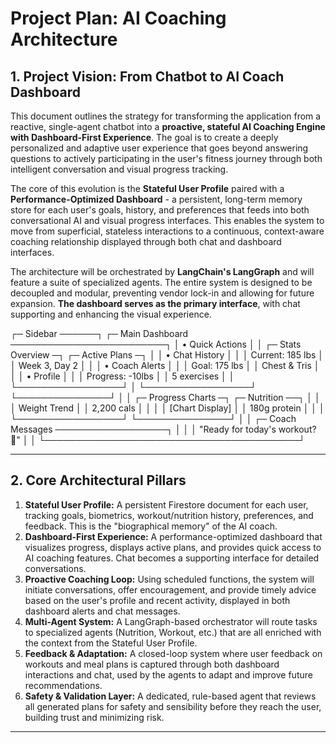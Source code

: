 # Project Plan: AI Coaching Architecture

## 1. Project Vision: From Chatbot to AI Coach Dashboard

This document outlines the strategy for transforming the application from a reactive, single-agent chatbot into a **proactive, stateful AI Coaching Engine with Dashboard-First Experience**. The goal is to create a deeply personalized and adaptive user experience that goes beyond answering questions to actively participating in the user's fitness journey through both intelligent conversation and visual progress tracking.

The core of this evolution is the **Stateful User Profile** paired with a **Performance-Optimized Dashboard** - a persistent, long-term memory store for each user's goals, history, and preferences that feeds into both conversational AI and visual progress interfaces. This enables the system to move from superficial, stateless interactions to a continuous, context-aware coaching relationship displayed through both chat and dashboard interfaces.

The architecture will be orchestrated by **LangChain's LangGraph** and will feature a suite of specialized agents. The entire system is designed to be decoupled and modular, preventing vendor lock-in and allowing for future expansion. **The dashboard serves as the primary interface**, with chat supporting and enhancing the visual experience.

┌─ Sidebar ──────┐ ┌─ Main Dashboard ─────────────────────────┐
│ • Quick Actions │ │ ┌─ Stats Overview ─┐ ┌─ Active Plans ─┐ │
│ • Chat History  │ │ │ Current: 185 lbs │ │ Week 3, Day 2  │ │
│ • Coach Alerts  │ │ │ Goal: 175 lbs    │ │ Chest & Tris   │ │
│ • Profile       │ │ │ Progress: -10lbs │ │ 5 exercises    │ │
└─────────────────┘ │ └─────────────────┘ └───────────────┘ │
                    │ ┌─ Progress Charts ─┐ ┌─ Nutrition ──┐ │
                    │ │ Weight Trend      │ │ 2,200 cals   │ │
                    │ │ [Chart Display]   │ │ 180g protein │ │
                    │ └─────────────────┘ └───────────────┘ │
                    │ ┌─ Coach Messages ──────────────────┐ │
                    │ │ "Ready for today's workout? 💪"   │ │
                    └─────────────────────────────────────────┘

---

## 2. Core Architectural Pillars

1.  **Stateful User Profile:** A persistent Firestore document for each user, tracking goals, biometrics, workout/nutrition history, preferences, and feedback. This is the "biographical memory" of the AI coach.
2.  **Dashboard-First Experience:** A performance-optimized dashboard that visualizes progress, displays active plans, and provides quick access to AI coaching features. Chat becomes a supporting interface for detailed conversations.
3.  **Proactive Coaching Loop:** Using scheduled functions, the system will initiate conversations, offer encouragement, and provide timely advice based on the user's profile and recent activity, displayed in both dashboard alerts and chat messages.
4.  **Multi-Agent System:** A LangGraph-based orchestrator will route tasks to specialized agents (Nutrition, Workout, etc.) that are all enriched with the context from the Stateful User Profile.
5.  **Feedback & Adaptation:** A closed-loop system where user feedback on workouts and meal plans is captured through both dashboard interactions and chat, used by the agents to adapt and improve future recommendations.
6.  **Safety & Validation Layer:** A dedicated, rule-based agent that reviews all generated plans for safety and sensibility before they reach the user, building trust and minimizing risk.

---